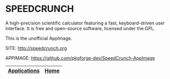 # SPEEDCRUNCH

 A high-precision scientific calculator featuring a fast, keyboard-driven user interface. It is free and open-source software, licensed under the GPL.

 This is the unofficial AppImage.

 SITE: http://speedcrunch.org

 APPIMAGE: https://github.com/pkgforge-dev/SpeedCrunch-AppImage

 | [Applications](https://portable-linux-apps.github.io/apps.html) | [Home](https://portable-linux-apps.github.io)
 | --- | --- |
